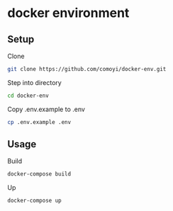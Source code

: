 # docker environment

## Setup

Clone

```sh
git clone https://github.com/comoyi/docker-env.git
```

Step into directory

```sh
cd docker-env
```

Copy .env.example to .env

```sh
cp .env.example .env
```

## Usage

Build

```sh
docker-compose build
```

Up

```sh
docker-compose up
```
